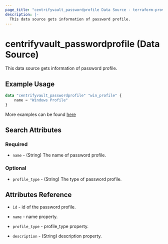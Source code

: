```yaml
---
page_title: "centrifyvault_passwordprofile Data Source - terraform-provider-centrify"
description: |-
  This data source gets information of password profile.
---
```


# centrifyvault_passwordprofile (Data Source)

This data source gets information of password profile.

## Example Usage

```terraform
data "centrifyvault_passwordprofile" "win_profile" {
    name = "Windows Profile"
}
```

More examples can be found [here](../../examples/centrifyvault_passwordprofile/)

## Search Attributes

### Required

- `name` - (String) The name of password profile.

### Optional

- `profile_type` - (String) The type of password profile.

## Attributes Reference

- `id` - id of the password profile.

- `name` - name property.

- `profile_type` - profile_type property.

- `description` - (String) description property.
